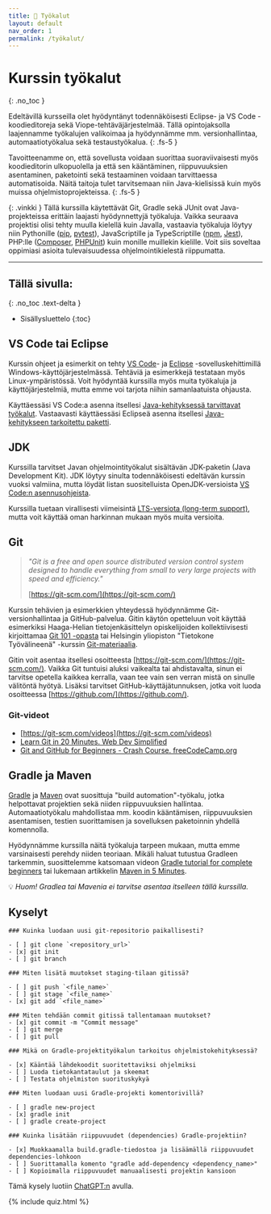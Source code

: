 ```yaml
---
title: 🔨 Työkalut
layout: default
nav_order: 1
permalink: /työkalut/
---
```



# Kurssin työkalut
{: .no_toc }

Edeltävillä kursseilla olet hyödyntänyt todennäköisesti Eclipse- ja VS Code -koodieditoreja sekä Viope-tehtäväjärjestelmää. Tällä opintojaksolla laajennamme työkalujen valikoimaa ja hyödynnämme mm. versionhallintaa, automaatiotyökalua sekä testaustyökalua.
{: .fs-5 }

Tavoitteenamme on, että sovellusta voidaan suorittaa suoraviivaisesti myös koodieditorin ulkopuolella ja että sen kääntäminen, riippuvuuksien asentaminen, paketointi sekä testaaminen voidaan tarvittaessa automatisoida. Näitä taitoja tulet tarvitsemaan niin Java-kielisissä kuin myös muissa ohjelmistoprojekteissa.
{: .fs-5 }

{: .vinkki }
Tällä kurssilla käytettävät Git, Gradle sekä JUnit ovat Java-projekteissa erittäin laajasti hyödynnettyjä työkaluja. Vaikka seuraava projektisi olisi tehty muulla kielellä kuin Javalla, vastaavia työkaluja löytyy niin Pythonille ([pip](https://pypi.org/), [pytest](https://docs.pytest.org/)), JavaScriptille ja TypeScriptille ([npm](https://www.npmjs.com/), [Jest](https://jestjs.io/)), PHP:lle ([Composer](https://getcomposer.org/), [PHPUnit](https://github.com/sebastianbergmann/phpunit)) kuin monille muillekin kielille. Voit siis soveltaa oppimiasi asioita tulevaisuudessa ohjelmointikielestä riippumatta.

---

## Tällä sivulla:
{: .no_toc .text-delta }

* Sisällysluettelo
{:toc}

## VS Code tai Eclipse

Kurssin ohjeet ja esimerkit on tehty [VS Code](https://code.visualstudio.com/docs/languages/java)- ja [Eclipse](https://www.eclipse.org/downloads/packages/) -sovelluskehittimillä Windows-käyttöjärjestelmässä. Tehtäviä ja esimerkkejä testataan myös Linux-ympäristössä. Voit hyödyntää kurssilla myös muita työkaluja ja käyttöjärjestelmiä, mutta emme voi tarjota niihin samanlaatuista ohjausta.

Käyttäessäsi VS Code:a asenna itsellesi [Java-kehityksessä tarvittavat työkalut](https://code.visualstudio.com/docs/languages/java). Vastaavasti käyttäessäsi Eclipseä asenna itsellesi [Java-kehitykseen tarkoitettu paketti](https://www.eclipse.org/downloads/packages/).


## JDK

Kurssilla tarvitset Javan ohjelmointityökalut sisältävän JDK-paketin (Java Development Kit). JDK löytyy sinulta todennäköisesti edeltävän kurssin vuoksi valmiina, mutta löydät listan suositelluista OpenJDK-versioista [VS Code:n asennusohjeista](https://code.visualstudio.com/docs/languages/java#_install-a-java-development-kit-jdk).

Kurssilla tuetaan virallisesti viimeisintä [LTS-versiota (long-term support)](https://en.wikipedia.org/wiki/Java_version_history), mutta voit käyttää oman harkinnan mukaan myös muita versioita.


## Git

> *"Git is a free and open source distributed version control system designed to handle everything from small to very large projects with speed and efficiency."*
>
> [https://git-scm.com/](https://git-scm.com/)

Kurssin tehävien ja esimerkkien yhteydessä hyödynnämme Git-versionhallintaa ja GitHub-palvelua. Gitin käytön opetteluun voit käyttää esimerkiksi Haaga-Helian tietojenkäsittelyn opiskelijoiden kollektiivisesti kirjoittamaa [Git 101 -opasta](https://github.com/mruonavaara/git101) tai Helsingin yliopiston "Tietokone Työvälineenä" -kurssin [Git-materiaalia](https://tkt-lapio.github.io/git/).

Gitin voit asentaa itsellesi osoitteesta [https://git-scm.com/](https://git-scm.com/). Vaikka Git tuntuisi aluksi vaikealta tai ahdistavalta, sinun ei tarvitse opetella kaikkea kerralla, vaan tee vain sen verran mistä on sinulle välitöntä hyötyä. Lisäksi tarvitset GitHub-käyttäjätunnuksen, jotka voit luoda osoitteessa [https://github.com/](https://github.com/).


### Git-videot

* [https://git-scm.com/videos](https://git-scm.com/videos)
* [Learn Git in 20 Minutes. Web Dev Simplified](https://youtu.be/IHaTbJPdB-s)
* [Git and GitHub for Beginners - Crash Course. freeCodeCamp.org](https://youtu.be/RGOj5yH7evk)


## Gradle ja Maven

[Gradle](https://gradle.org/) ja [Maven](https://maven.apache.org/) ovat suosittuja "build automation"-työkalu, jotka helpottavat projektien sekä niiden riippuvuuksien hallintaa. Automaatiotyökalu mahdollistaa mm. koodin kääntämisen, riippuvuuksien asentamisen, testien suorittamisen ja sovelluksen paketoinnin yhdellä komennolla.

Hyödynnämme kurssilla näitä työkaluja tarpeen mukaan, mutta emme varsinaisesti perehdy niiden teoriaan. Mikäli haluat tutustua Gradleen tarkemmin, suosittelemme katsomaan videon [Gradle tutorial for complete beginners](https://youtu.be/-dtcEMLNmn0) tai lukemaan artikkelin [Maven in 5 Minutes](https://maven.apache.org/guides/getting-started/maven-in-five-minutes.html).

💡 *Huom! Gradlea tai Mavenia ei tarvitse asentaa itselleen tällä kurssilla.*


## Kyselyt

```quiz
### Kuinka luodaan uusi git-repositorio paikallisesti?

- [ ] git clone `<repository_url>`
- [x] git init
- [ ] git branch
```

```quiz
### Miten lisätä muutokset staging-tilaan gitissä?

- [ ] git push `<file_name>`
- [ ] git stage `<file_name>`
- [x] git add `<file_name>`
```

```quiz
### Miten tehdään commit gitissä tallentamaan muutokset?
- [x] git commit -m "Commit message"
- [ ] git merge
- [ ] git pull
```

```quiz
### Mikä on Gradle-projektityökalun tarkoitus ohjelmistokehityksessä?

- [x] Kääntää lähdekoodit suoritettaviksi ohjelmiksi
- [ ] Luoda tietokantataulut ja skeemat
- [ ] Testata ohjelmiston suorituskykyä
```

```quiz
### Miten luodaan uusi Gradle-projekti komentorivillä?

- [ ] gradle new-project
- [x] gradle init
- [ ] gradle create-project
```

```quiz
### Kuinka lisätään riippuvuudet (dependencies) Gradle-projektiin?

- [x] Muokkaamalla build.gradle-tiedostoa ja lisäämällä riippuvuudet dependencies-lohkoon
- [ ] Suorittamalla komento "gradle add-dependency <dependency_name>"
- [ ] Kopioimalla riippuvuudet manuaalisesti projektin kansioon
```

Tämä kysely luotiin [ChatGPT:n](https://chat.openai.com/) avulla.

{% include quiz.html %}
